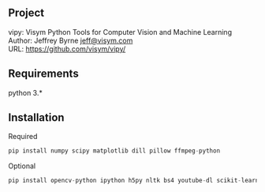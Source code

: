 Project
-------------------
vipy: Visym Python Tools for Computer Vision and Machine Learning  
Author: Jeffrey Byrne <jeff@visym.com>  
URL: https://github.com/visym/vipy/  


Requirements
-------------------
python 3.*


Installation
-------------------

Required
```python
pip install numpy scipy matplotlib dill pillow ffmpeg-python
```

Optional
```python
pip install opencv-python ipython h5py nltk bs4 youtube-dl scikit-learn flickrapi dropbox torch
```


